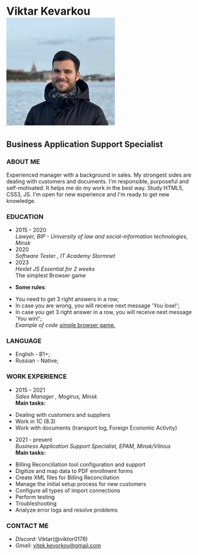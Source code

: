 # __Viktar Kevarkou__ ![photo](./photo/avatar.jpg) 
## __Business Application Support Specialist__ 
  
### ABOUT ME  
Experienced manager with a background in sales. My strongest sides are dealing with customers and documents. I'm responsible, purposeful and self-motivated. It helps me do my work in the best way. Study HTML5, CSS3, JS. I'm open for new experience and I'm ready to get new knowledge.

### EDUCATION
* 2015 - 2020  
_Lawyer, BIP - University of law and social-information technologies, Minsk_  
* 2020  
_Software Tester , IT Academy Stormnet_  
* 2023  
_Hexlet JS Essential for 2 weeks_  
The simplest Browser game  
- __Some rules__:
+ You need to get 3 right answers in a row;
+ In case you are wrong, you will receive next message 'You lose!';
+ In case you get 3 right answer in a row, you will receive next message 'You win!';  
_Example of code_ [simple browser game.](https://github.com/Viktor0178/HexletCoding.git)  

### LANGUAGE  
* English - B1+;  
* Russian - Native; 

### WORK EXPERIENCE
* 2015 - 2021  
_Sales Manager , Mogirus, Minsk_  
__Main tasks:__  
+	Dealing with customers and suppliers
+ Work in 1C (8.3)
+ Work with documents (transport log, Foreign Economic Activity)  
  
* 2021 - present  
_Business Application Support Specialist, EPAM, Minsk/Vilnius_  
__Main tasks:__  
+ Billing Reconciliation tool configuration and support 
+ Digitize and map data to PDF enrollment forms 
+ Create XML files for Billing Reconciliation 
+ Manage the initial setup process for new customers 
+ Configure all types of import connections 
+ Perform testing 
+ Troubleshooting 
+ Analyze error logs and resolve problems  

### CONTACT ME  
+ _Discord:_ Viktar(@viktor0178)
+ _Gmail:_ vitek.kevorkov@gmail.com  


